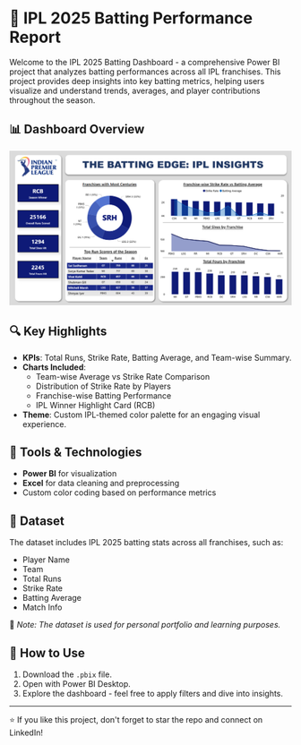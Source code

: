 # 🏏 IPL 2025 Batting Performance Report

Welcome to the IPL 2025 Batting Dashboard - a comprehensive Power BI project that analyzes batting performances across all IPL franchises. This project provides deep insights into key batting metrics, helping users visualize and understand trends, averages, and player contributions throughout the season.

## 📊 Dashboard Overview

![IPL Dashboard](https://github.com/Kalyanikhapale/IPL-2025--Batting-Dashboard/blob/main/IPL%20Dashboard%20Image.png)

## 🔍 Key Highlights

- **KPIs**: Total Runs, Strike Rate, Batting Average, and Team-wise Summary.
- **Charts Included**:
  - Team-wise Average vs Strike Rate Comparison
  - Distribution of Strike Rate by Players
  - Franchise-wise Batting Performance
  - IPL Winner Highlight Card (RCB)
- **Theme**: Custom IPL-themed color palette for an engaging visual experience.

## 💼 Tools & Technologies

- **Power BI** for visualization  
- **Excel** for data cleaning and preprocessing  
- Custom color coding based on performance metrics  

## 📁 Dataset

The dataset includes IPL 2025 batting stats across all franchises, such as:
- Player Name
- Team
- Total Runs
- Strike Rate
- Batting Average
- Match Info

📌 _Note: The dataset is used for personal portfolio and learning purposes._

## 📌 How to Use

1. Download the `.pbix` file.
2. Open with Power BI Desktop.
3. Explore the dashboard - feel free to apply filters and dive into insights.

---

⭐ If you like this project, don't forget to star the repo and connect on LinkedIn!
